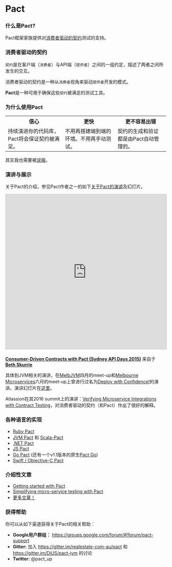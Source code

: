 # Pact

### 什么是Pact?

Pact框架家族提供对[消费者驱动的契约](http://martinfowler.com/articles/consumerDrivenContracts.html)测试的支持。

### 消费者驱动的契约
`契约`是在客户端（`消费者`）与API端（`提供者`）之间的一组约定，描述了两者之间所发生的交互。

消费者驱动的契约是一种从`消费者`视角来驱动`提供者`开发的模式。

**Pact**是一种可用于确保这些`契约`被满足的测试工具。

### 为什么使用Pact

<table>
  <tr>
    <th>信心</th>
    <th>更快</th>
    <th>更不容易出错</th>
  </tr>
  <tr>
    <td>
    持续演进你的代码库，Pact将会保证契约被满足。
    </td>
    <td>
    不用再搭建端到端的环境。不用再手动测试。</td>
    <td>
    契约的生成和验证都是由Pact自动管理的。
    </td>
  </tr>
</table>

其实我也需要被[说服](faq/convinceme.html)。

### 演讲与展示

关于Pact的介绍，参见Pact作者之一的如下[关于Pact的演讲](http://www.infoq.com/presentations/pact)及幻灯片。
<p style="text-align: center;">
<iframe src="http://www.slideshare.net/slideshow/embed_code/key/f4e6DF51EttgzJ" width="595" height="485" frameborder="0" marginwidth="0" marginheight="0" scrolling="no" style="border:1px solid #CCC; border-width:1px; margin-bottom:5px; max-width: 100%;" allowfullscreen> </iframe> <div style="margin-bottom:5px"> <strong> <a href="http://www.slideshare.net/bethesque/pact-44565612" title="Consumer-Driven Contracts with Pact (Sydney API Days 2015)" target="_blank">Consumer-Driven Contracts with Pact (Sydney API Days 2015)</a> </strong> 来自于 <strong><a target="_blank" href="http://www.slideshare.net/bethesque">Beth Skurrie</a></strong> </div>
</p>

具体到JVM相关的演讲，在[MelbJVM](http://www.meetup.com/en-AU/Melbourne-Java-JVM-Users-Group/)四月的meet-up和[Melbourne Microservices](http://www.meetup.com/en-AU/Melbourne-Microservices/)六月的meet-up上曾进行过名为[Deploy with Confidence!](https://www.youtube.com/watch?v=h-79QmIV824)的演讲。演讲幻灯片在[这里](media/Pact%20-%20Deploy%20with%20Confidence!.pdf)。

Atlassion在其2016 summit上的演讲：[Verifying Microservice Integrations with Contract Testing](https://www.youtube.com/watch?v=-6x6XBDf9sQ&feature=youtu.be)，对消费者驱动的契约（和Pact）作出了很好的解释。

### 各种语言的实现
- [Ruby Pact](https://github.com/realestate-com-au/pact)
- [JVM Pact](https://github.com/DiUS/pact-jvm) 和 [Scala-Pact](https://github.com/ITV/scala-pact)
- [.NET Pact](https://github.com/SEEK-Jobs/pact-net)
- [JS Pact](https://github.com/DiUS/pact-consumer-js-dsl)
- [Go Pact](https://github.com/pact-foundation/pact-go) (还有一个v1.1版本的原生[Pact Go](https://github.com/SEEK-Jobs/pact-go))
- [Swift / Objective-C Pact](https://github.com/DiUS/pact-consumer-swift)


### 介绍性文章

* [Getting started with Pact](http://dius.com.au/2016/02/03/microservices-pact/)
* [Simplifying micro-service testing with Pact](http://dius.com.au/2014/05/19/simplifying-micro-service-testing-with-pacts/)
* [更多文章！](https://github.com/realestate-com-au/pact/wiki/News,-blogs,-videos-and-articles)


### 获得帮助
你可以从如下渠道获得关于Pact的相关帮助：

* **Google用户群组：** https://groups.google.com/forum/#!forum/pact-support
* **Gitter:** 加入 https://gitter.im/realestate-com-au/pact 和 https://gitter.im/DiUS/pact-jvm 的讨论
* **Twitter:** @pact_up
